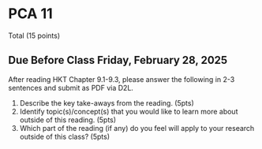 # PCA 11


Total (15 points)

## Due Before Class Friday, February 28, 2025

After reading HKT Chapter 9.1-9.3, please answer the following in 2-3 sentences and submit as PDF via D2L.

1. Describe the key take-aways from the reading. (5pts)
2. Identify topic(s)/concept(s) that you would like to learn more about outside of this reading. (5pts)
3. Which part of the reading (if any) do you feel will apply to your research outside of this class? (5pts)

